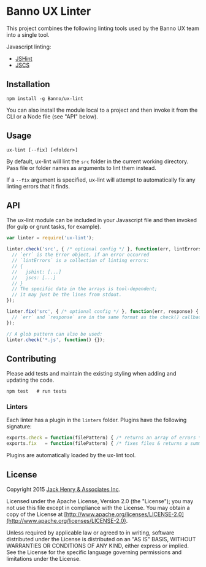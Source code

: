 # Banno UX Linter

This project combines the following linting tools used by the Banno UX team into a single tool.

Javascript linting:

* [JSHint](http://jshint.com/)
* [JSCS](http://jscs.info/)

## Installation

```shell
npm install -g Banno/ux-lint
```

You can also install the module local to a project and then invoke it from the CLI or a Node file (see "API" below).

## Usage

```shell
ux-lint [--fix] [<folder>]
```

By default, ux-lint will lint the `src` folder in the current working directory. Pass file or folder names as arguments to lint them instead.

If a `--fix` argument is specified, ux-lint will attempt to automatically fix any linting errors that it finds.

## API

The ux-lint module can be included in your Javascript file and then invoked (for gulp or grunt tasks, for example).

```javascript
var linter = require('ux-lint');

linter.check('src', { /* optional config */ }, function(err, lintErrors) {
  // `err` is the Error object, if an error occurred
  // `lintErrors` is a collection of linting errors:
  // {
  //   jshint: [...]
  //   jscs: [...]
  // }
  // The specific data in the arrays is tool-dependent;
  // it may just be the lines from stdout.
});

linter.fix('src', { /* optional config */ }, function(err, response) {
  // `err` and `response` are in the same format as the check() callback
});

// A glob pattern can also be used:
linter.check('*.js', function() {});
```

## Contributing

Please add tests and maintain the existing styling when adding and updating the code.

```
npm test   # run tests
```

### Linters

Each linter has a plugin in the `linters` folder. Plugins have the following signature:

```javascript
exports.check = function(filePattern) { /* returns an array of errors */ };
exports.fix   = function(filePattern) { /* fixes files & returns a summary in an array */ };
```

Plugins are automatically loaded by the ux-lint tool.

## License

Copyright 2015 [Jack Henry & Associates Inc](https://www.jackhenry.com/).

Licensed under the Apache License, Version 2.0 (the "License"); you may not use this file except in compliance with the License. You may obtain a copy of the License at [http://www.apache.org/licenses/LICENSE-2.0](http://www.apache.org/licenses/LICENSE-2.0).

Unless required by applicable law or agreed to in writing, software distributed under the License is distributed on an "AS IS" BASIS, WITHOUT WARRANTIES OR CONDITIONS OF ANY KIND, either express or implied. See the License for the specific language governing permissions and limitations under the License.
